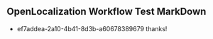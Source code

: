 ## OpenLocalization Workflow Test MarkDown
* ef7addea-2a10-4b41-8d3b-a60678389679 thanks!

<!--HONumber=Jul16_HO3-->


